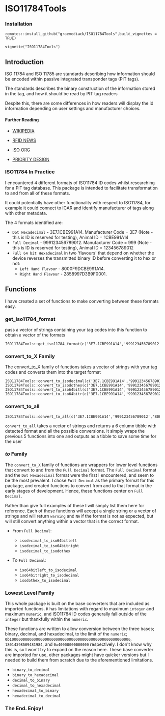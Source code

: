 # ISO11784Tools

### Installation

`remotes::install_github("graemediack/ISO11784Tools",build_vignettes = TRUE)`

`vignette("ISO11784Tools")`


## Introduction
ISO 11784 and ISO 11785 are standards describing how information should be encoded within passive integrated transponder tags (PIT tags).

The standards describes the binary construction of the information stored in the tag, and how it should be read by PIT tag readers

Despite this, there are some differences in how readers will display the id information depending on user settings and manufacturer choices.

#### Further Reading

- [WIKIPEDIA](https://en.wikipedia.org/wiki/ISO_11784_and_ISO_11785)

- [RFID NEWS](https://www.rfidnews.com/ISOstandard/ISOstandard.html)

- [ISO ORG](https://www.iso.org/standard/25881.html)

- [PRIORITY DESIGN](https://www.priority1design.com.au/fdx-b_animal_identification_protocol.html)

### ISO11784 In Practice

I encountered 4 different formats of ISO11784 ID codes whilst researching for a PIT tag database. This package is intended to facilitate transformation to and from all of these formats.

It could potentially have other functionality with respect to ISO11784, for example it could connect to ICAR and identify manufacturer of tags along with other metadata.

The 4 formats identified are:

- `Dot Hexadecimal` - 3E7.1CBE991A14. Manufacturer Code = 3E7 (Note - this is ID is reserved for testing), Animal ID = 1CBE991A14
- `Full Decimal` - 999123456789012. Manufacturer Code = 999 (Note - this is ID is reserved for testing), Animal ID = 123456789012
- `Full 64 bit Hexadecimal` in two 'flavours' that depend on whether the device reverses the transmitted binary ID before converting it to hex or not:
  - `Left Hand Flavour` - 8000F9DCBE991A14. 
  - `Right Hand Flavour` - 2858997D3B9F0001.
  
## Functions

I have created a set of functions to make converting between these formats easy.

### get_iso11784_format

pass a vector of strings containing your tag codes into this function to obtain a vector of the formats
```{r, include=T,warning = FALSE}
ISO11784Tools::get_iso11784_format(c('3E7.1CBE991A14','999123456789012','8000F9DCBE991A14','2858997D3B9F0001','blahblah'))
```

### convert_to_X Family

The convert_to_X family of functions takes a vector of strings with your tag codes and converts them into the target format
```{r, include=T,warning=F}
ISO11784Tools::convert_to_isodecimal(c('3E7.1CBE991A14','999123456789012','8000F9DCBE991A14','2858997D3B9F0001','blahblah'))
ISO11784Tools::convert_to_isodothex(c('3E7.1CBE991A14','999123456789012','8000F9DCBE991A14','2858997D3B9F0001','blahblah'))
ISO11784Tools::convert_to_iso64bitl(c('3E7.1CBE991A14','999123456789012','8000F9DCBE991A14','2858997D3B9F0001','blahblah'))
ISO11784Tools::convert_to_iso64bitr(c('3E7.1CBE991A14','999123456789012','8000F9DCBE991A14','2858997D3B9F0001','blahblah'))
```

### convert_to_all
```{r, include=T,warning=F}
ISO11784Tools::convert_to_all(c('3E7.1CBE991A14','999123456789012','8000F9DCBE991A14','2858997D3B9F0001','blahblah'))
```

`convert_to_all` takes a vector of strings and returns a 6 column tibble with detected format and all the possible conversions. It simply wraps the previous 5 functions into one and outputs as a tibble to save some time for the user

### _to_ Family

The `convert_to_X` family of functions are wrappers for lower level functions that convert to and from the `Full Decimal` format. The `Full Decimal` format and the `Dot Hexadecimal` format were the first I encountered, and seem to be the most prevalent. I chose `Full Decimal` as the primary format for this package, and created functions to convert from and to that format in the early stages of development. Hence, these functions center on `Full Decimal`.

Rather than give full examples of these I will simply list them here for reference. Each of these functions will accept a single string or a vector of strings and will return `warning` and `NA` if the format is not as expected, but will still convert anything within a vector that is the correct format.

- From `Full Decimal`:

  - `isodecimal_to_iso64bitleft`
  - `isodecimal_to_iso64bitright`
  - `isodecimal_to_isodothex`
  
- To `Full Decimal`:

  - `iso64bitleft_to_isodecimal`
  - `iso64bitright_to_isodecimal`
  - `isodothex_to_isodecimal`
  
### Lowest Level Family

This whole package is built on the base converters that are included as imported functions. `R` has limitations with regard to maximum `integer` and maximum `numeric`, and ISO11784 ID codes generally fall outside of the `integer` but thankfully within the `numeric`.

These functions are written to allow conversion between the three bases; binary, decimal, and hexadecimal, to the limit of the `numeric`; `0b1000000000000000000000000000000000000000000000000000000`, `18014398509481984`, and `0x40000000000000` respectively. I don't know why this is, so I won't try to expand on the reason here. These base converter are imported for use, other packages might have quicker versions but I needed to build them from scratch due to the aforementioned limitations.

- `binary_to_decimal`
- `binary_to_hexadecimal`
- `decimal_to_binary`
- `decimal_to_hexadecimal`
- `hexadecimal_to_binary`
- `hexadecimal_to_decimal`

### The End. Enjoy!
